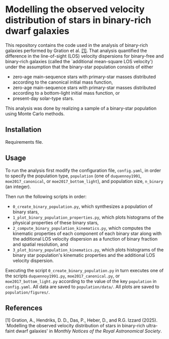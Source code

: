 # Modelling the observed velocity distribution of stars in binary-rich dwarf galaxies

This repository contains the code used in the analysis of binary-rich galaxies performed by Gration et al. [[1]](#1). That analysis quantified the difference in the line-of-sight (LOS) velocity dispersions for binary-free and binary-rich galaxies (called the `additional mean-square LOS velocity') under the assumption that the binary-star population consists of either

- zero-age main-sequence stars with primary-star masses distributed according to the canonical initial mass function,
- zero-age main-sequence stars with primary-star masses distributed according to a bottom-light initial mass function, or
- present-day solar-type stars.

This analysis was done by realizing a sample of a binary-star population using Monte Carlo methods.

## Installation

Requirements file.

## Usage

To run the analysis first modify the configuration file, `config.yaml`, in order to specify the population type, `population` (one of `duquennoy1991`, `moe2017_canonical`, or `moe2017_bottom_light`), and population size, `n_binary` (an integer).

Then run the following scripts in order:
- `0_create_binary_population.py`, which synthesizes a population of binary stars,
- `1_plot_binary_population_properties.py`, which plots histograms of the physical properties of these binary stars,
- `2_compute_binary_population_kinematics.py`, which computes the kinematic properties of each component of each binary star along with the additional LOS velocity dispersion as a function of binary fraction and spatial resolution, and
- `3_plot_binary_population_kinematics.py`, which plots histograms of the binary star population's kinematic properties and the additional LOS velocity dispersion. 

Executing the script `0_create_binary_population.py` in turn executes one of the scripts `duquennoy1991.py`, `moe2017_canonical.py`, or `moe2017_bottom_light.py` according to the value of the key `population` in `config.yaml`. All data are saved to `population/data/`. All plots are saved to `population/figures/`.

## References

<a id="1">[1]</a> 
Gration, A., Hendriks, D. D., Das, P., Heber, D., and R.G. Izzard (2025). `Modelling the observed velocity distribution of stars in binary-rich ultra-faint dwarf galaxies' in _Monthly Notices of the Royal Astronomical
Society_.
